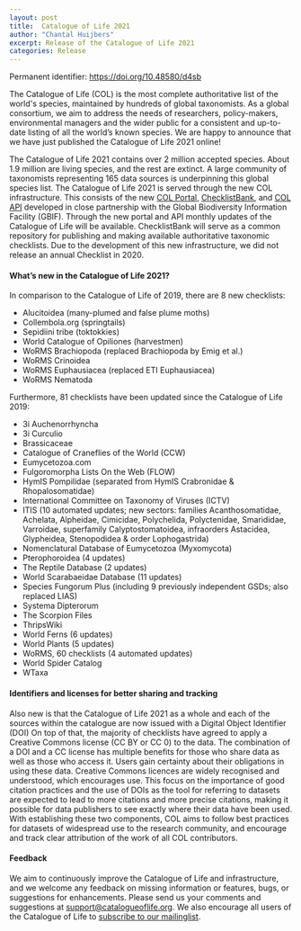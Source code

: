 ```yaml
---
layout: post
title:  Catalogue of Life 2021
author: "Chantal Huijbers"
excerpt: Release of the Catalogue of Life 2021
categories: Release
---
```


Permanent identifier: https://doi.org/10.48580/d4sb

The Catalogue of Life (COL) is the most complete authoritative list of the world's species, maintained by hundreds of global taxonomists. As a global consortium, we aim to address the needs of researchers, policy-makers, environmental managers and the wider public for a consistent and up-to-date listing of all the world’s known species. We are happy to announce that we have just published the Catalogue of Life 2021 online! 

The Catalogue of Life 2021 contains over 2 million accepted species. About 1.9 million are living species, and the rest are extinct. A large community of taxonomists representing 165 data sources is underpinning this global species list. The Catalogue of Life 2021 is served through the new COL infrastructure. This consists of the new [COL Portal](http://www.catalogueoflife.org), [ChecklistBank](https://www.checklistbank.org), and [COL API](https://api.checklistbank.org) developed in close partnership with the Global Biodiversity Information Facility (GBIF). Through the new portal and API monthly updates of the Catalogue of Life will be available. ChecklistBank will serve as a common repository for publishing and making available authoritative taxonomic checklists. Due to the development of this new infrastructure, we did not release an annual Checklist in 2020.

#### What’s new in the Catalogue of Life 2021?
In comparison to the Catalogue of Life of 2019, there are 8 new checklists:
* Alucitoidea (many-plumed and false plume moths)
* Collembola.org (springtails)
* Sepidiini tribe (toktokkies)
* World Catalogue of Opiliones (harvestmen)
* WoRMS Brachiopoda (replaced Brachiopoda by Emig et al.)
* WoRMS Crinoidea
* WoRMS Euphausiacea (replaced ETI Euphausiacea)
* WoRMS Nematoda

Furthermore, 81 checklists have been updated since the Catalogue of Life 2019:
* 3i Auchenorrhyncha
* 3i Curculio
* Brassicaceae
* Catalogue of Craneflies of the World (CCW)
* Eumycetozoa.com
* Fulgoromorpha Lists On the Web (FLOW)
* HymIS Pompilidae (separated from HymIS Crabronidae & Rhopalosomatidae)
* International Committee on Taxonomy of Viruses (ICTV)
* ITIS (10 automated updates; new sectors: families Acanthosomatidae, Achelata, Alpheidae, Cimicidae, Polychelida, Polyctenidae, Smarididae, Varroidae, superfamily Calyptostomatoidea, infraorders Astacidea, Glypheidea, Stenopodidea & order Lophogastrida)
* Nomenclatural Database of Eumycetozoa (Myxomycota)
* Pterophoroidea (4 updates)
* The Reptile Database (2 updates)
* World Scarabaeidae Database (11 updates)
* Species Fungorum Plus (including 9 previously independent GSDs; also replaced LIAS)
* Systema Dipterorum
* The Scorpion Files
* ThripsWiki
* World Ferns (6 updates)
* World Plants (5 updates)
* WoRMS, 60 checklists (4 automated updates)
* World Spider Catalog
* WTaxa

#### Identifiers and licenses for better sharing and tracking
Also new is that the Catalogue of Life 2021 as a whole and each of the sources within the catalogue are now issued with a Digital Object Identifier (DOI)
On top of that, the majority of checklists have agreed to apply a Creative Commons license (CC BY or CC 0) to the data. The combination of a DOI and a CC license has multiple benefits for those who share data as well as those who access it. Users gain certainty about their obligations in using these data. Creative Commons licences are widely recognised and understood, which encourages use. This focus on the importance of good citation practices and the use of DOIs as the tool for referring to datasets are expected to lead to more citations and more precise citations, making it possible for data publishers to see exactly where their data have been used. With establishing these two components, COL aims to follow best practices for datasets of widespread use to the research community, and encourage and track clear attribution of the work of all COL contributors.

#### Feedback
We aim to continuously improve the Catalogue of Life and infrastructure, and we welcome any feedback on missing information or features, bugs, or suggestions for enhancements. 
Please send us your comments and suggestions at [support@catalogueoflife.org](mailto:support@catalogueoflife.org). 
We also encourage all users of the Catalogue of Life to [subscribe to our mailinglist](https://lists.gbif.org/mailman/listinfo/col-users). 

